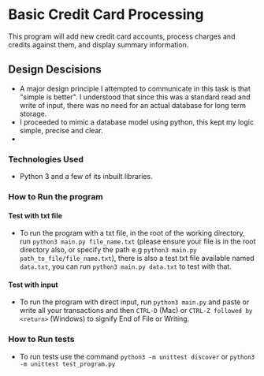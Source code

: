 # Basic Credit Card Processing
This program will add new credit card accounts, process charges and credits against them, and display summary information.

## Design Descisions
- A major design principle I attempted to communicate in this task is that "simple is better". I understood that since this was a standard read and write of input, there was no need for an actual database for long term storage. 
- I proceeded to mimic a database model using python, this kept my logic simple, precise and clear.
- 
### Technologies Used
- Python 3 and a few of its inbuilt libraries.

### How to Run the program
#### Test with txt file
- To run the program with a txt file, in the root of the working directory, run `python3 main.py file_name.txt` (please ensure your file is in the root directory also, or specify the path e.g `python3 main.py  path_to_file/file_name.txt`), there is also a test txt file available named `data.txt`, you can run `python3 main.py data.txt` to test with that.
#### Test with input
- To run the program with direct input, run `python3 main.py` and paste or write all your transactions and then `CTRL-D` (Mac) or `CTRL-Z followed by <return>` (Windows) to signify End of File or Writing. 

### How to Run tests
- To run tests use the command `python3 -m unittest discover` or `python3 -m unittest test_program.py`
